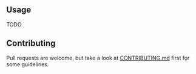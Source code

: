 ## Usage

TODO

## Contributing

Pull requests are welcome, but take a look at [CONTRIBUTING.md](https://github.com/AndrewRadev/disco.vim/blob/master/CONTRIBUTING.md) first for some guidelines.
